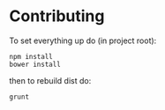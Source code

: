 Contributing
============

To set everything up do (in project root):

```shell
npm install
bower install
```

then to rebuild dist do:

```shell
grunt
```